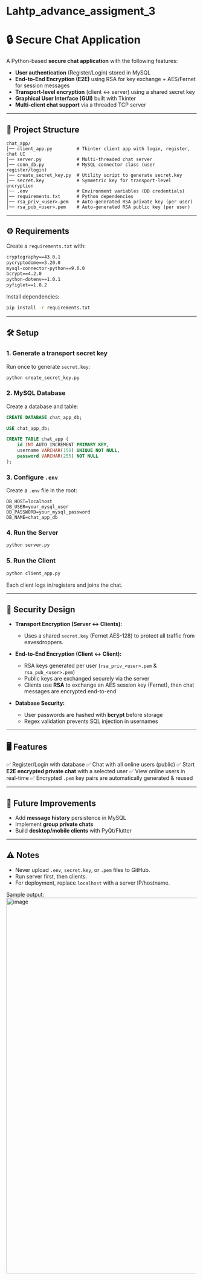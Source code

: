 # Lahtp_advance_assigment_3

# 🔒 Secure Chat Application

A Python-based **secure chat application** with the following features:

* **User authentication** (Register/Login) stored in MySQL
* **End-to-End Encryption (E2E)** using RSA for key exchange + AES/Fernet for session messages
* **Transport-level encryption** (client ↔ server) using a shared secret key
* **Graphical User Interface (GUI)** built with Tkinter
* **Multi-client chat support** via a threaded TCP server

---

## 📂 Project Structure

```
chat_app/
│── client_app.py         # Tkinter client app with login, register, chat UI
│── server.py             # Multi-threaded chat server
│── conn_db.py            # MySQL connector class (user register/login)
│── create_secret_key.py  # Utility script to generate secret.key
│── secret.key            # Symmetric key for transport-level encryption
│── .env                  # Environment variables (DB credentials)
│── requirements.txt      # Python dependencies
│── rsa_priv_<user>.pem   # Auto-generated RSA private key (per user)
│── rsa_pub_<user>.pem    # Auto-generated RSA public key (per user)
```

---

## ⚙️ Requirements

Create a `requirements.txt` with:

```txt
cryptography==43.0.1
pycryptodome==3.20.0
mysql-connector-python==9.0.0
bcrypt==4.2.0
python-dotenv==1.0.1
pyfiglet==1.0.2
```

Install dependencies:

```bash
pip install -r requirements.txt
```

---

## 🛠️ Setup

### 1. Generate a transport secret key

Run once to generate `secret.key`:

```bash
python create_secret_key.py
```

### 2. MySQL Database

Create a database and table:

```sql
CREATE DATABASE chat_app_db;

USE chat_app_db;

CREATE TABLE chat_app (
    id INT AUTO_INCREMENT PRIMARY KEY,
    username VARCHAR(150) UNIQUE NOT NULL,
    password VARCHAR(255) NOT NULL
);
```

### 3. Configure `.env`

Create a `.env` file in the root:

```env
DB_HOST=localhost
DB_USER=your_mysql_user
DB_PASSWORD=your_mysql_password
DB_NAME=chat_app_db
```

### 4. Run the Server

```bash
python server.py
```

### 5. Run the Client

```bash
python client_app.py
```

Each client logs in/registers and joins the chat.

---

## 🔑 Security Design

* **Transport Encryption (Server ↔ Clients):**

  * Uses a shared `secret.key` (Fernet AES-128) to protect all traffic from eavesdroppers.

* **End-to-End Encryption (Client ↔ Client):**

  * RSA keys generated per user (`rsa_priv_<user>.pem` & `rsa_pub_<user>.pem`)
  * Public keys are exchanged securely via the server
  * Clients use **RSA** to exchange an AES session key (Fernet), then chat messages are encrypted end-to-end

* **Database Security:**

  * User passwords are hashed with **bcrypt** before storage
  * Regex validation prevents SQL injection in usernames

---

## 🖥️ Features

✅ Register/Login with database
✅ Chat with all online users (public)
✅ Start **E2E encrypted private chat** with a selected user
✅ View online users in real-time
✅ Encrypted `.pem` key pairs are automatically generated & reused

---

## 🚀 Future Improvements

* Add **message history** persistence in MySQL
* Implement **group private chats**
* Build **desktop/mobile clients** with PyQt/Flutter

---

## ⚠️ Notes

* Never upload `.env`, `secret.key`, or `.pem` files to GitHub.
* Run server first, then clients.
* For deployment, replace `localhost` with a server IP/hostname.

Sample output:
<img width="1910" height="993" alt="image" src="https://github.com/user-attachments/assets/d89ae9eb-54c5-4fbc-af65-fcf8d3442da2" />

